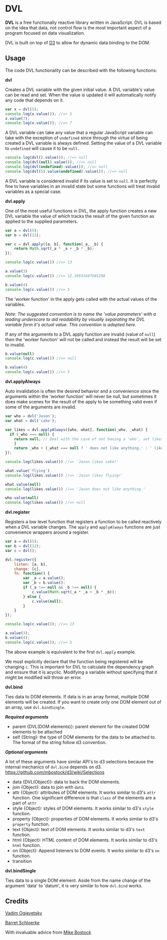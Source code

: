 # DVL

**DVL** is a free functionally reactive library written in JavaScript. DVL is based on the idea that data, not control flow is the most important aspect of a program focused on data visualization.

DVL is built on top of [D3](http://mbostock.github.com/d3/) to allow for dynamic data binding to the DOM.

## Usage

The code DVL functionality can be described with the following functions:

**dvl**

Creates a DVL variable with the given initial value. A DVL variable's value can be read and set. When the value is updated it will automatically notify any code that depends on it.

```javascript
var x = dvl(5);
console.log(x.value()); //=> 5
x.value(7);
console.log(x.value()); //=> 7
```

A DVL variable can take any value that a regular JavaScript variable can take with the exception of `undefined` since through the virtue of being created a DVL variable is always defined. Setting the value of a DVL variable to `undefined` will cause it to be `null`.

```javascript
console.log(dvl().value()); //=> null
console.log(dvl(null).value()); //=> null
console.log(dvl(undefined).value()); //=> null
console.log(dvl(5).value(undefined).value()); //=> null
```

A DVL variable is considered invalid if its value is set to `null`. It is perfectly fine to have variables in an invalid state but some functions will treat invalid variables as a special case.



**dvl.apply**

One of the most useful functions in DVL, the apply function creates a new DVL variable the value of which tracks the result of the given function as applied to the supplied parameters.

```javascript
var a = dvl(5);
var b = dvl(12);

var c = dvl.apply([a, b], function(_a, _b) {
	return Math.sqrt(_a * _a + _b * _b);
});

console.log(c.value()) //=> 13

a.value(3)
console.log(c.value()) //=> 12.36931687685298

b.value(4)
console.log(c.value()) //=> 5
```

The 'worker function' in the apply gets called with the actual values of the variables.

_Note: The suggested convention is to name the 'value parameters' with a leading underscore to aid readability by visually separating the DVL variable form it's actual value. This convention is adopted here._

If any of the arguments to a DVL apply function are invalid (value of `null`) then the 'worker function' will not be called and instead the result will be set to invalid.

```javascript
b.value(null)
console.log(c.value()) //=> null

b.value(4)
console.log(c.value()) //=> 5
```

**dvl.applyAlways**

Auto invalidation is often the desired behavior and a convenience since the arguments within the 'worker function' will never be null, but sometimes it does make scenes for the result of the apply to be something valid even if some of the arguments are invalid.

```javascript
var who = dvl('Jason');
var what = dvl('cake');

var likes = dvl.applyAlways([who, what], function(_who, _what) {
  if (_who === null) {
  	return null; // Deal with the case of not having a 'who', set likes to invalid.
	}
	return _who + (_what === null ? ' does not like anything.' : ' likes ' + _what + '!');
});

console.log(likes.value()) //=> 'Jason likes cake!'

what.value('flying')
console.log(likes.value()) //=> 'Jason likes flying!'

what.value(null)
console.log(likes.value()) //=> 'Jason does not like anything.'

who.value(null)
console.log(likes.value()) //=> null
```

**dvl.register**

Registers a low level function that registers a function to be called reactively when a DVL variable changes. The `apply` and `applyAlways` functions are just convenience wrappers around a register.

```javascript
var a = dvl(5);
var b = dvl(12);
var c = dvl();

dvl.register({
	listen: [a, b],
	change: [c],
	fn: function() {
		var _a = a.value();
		var _b = b.value();
		if (_a !== null && _b !== null) {
			c.value(Math.sqrt(_a * _a + _b * _b));
		} else {
			c.value(null);
		}
	}
});

console.log(c.value()); //=> 13

a.value(3);
b.value(4);
console.log(c.value()); //=> 5
```

The above example is equivalent to the first `dvl.apply` example.

We must explicitly declare that the function being registered will be changing `c`. This is important for DVL to calculate the dependency graph and ensure that it is acyclic. Modifying a variable without specifying that it might be modified will throw an error.

**dvl.bind**

Ties data to DOM elements. If data is in an array format, multiple DOM elements will be created. If you want to create only one DOM element out of an array, use ```dvl.bindSingle```.

***Required arguments***
- parent {DVL(DOM elements)}: parent element for the created DOM elements to be attached
- self {String}: the type of DOM elements for the data to be attached to. The format of the string follow d3 convention.

***Optional arguments***

A lot of these arguments have similar API's to d3 selections because the internal mechanics of ```dvl.bind``` depends on d3. https://github.com/mbostock/d3/wiki/Selections

- data {DVL(Object)}: data to back the DOM elements.
- join {Object}: data to join with ```data```.
- attr {Object}: attributes of DOM elements. It works similar to d3's ```attr``` function. One significant difference is that ```class``` of the elements are a part of ```attr```
- style {Object}: styles of DOM elements. It works similar to d3's ```style``` function.
- property {Object}: properties of DOM elements. It works similar to d3's ```property``` function.
- text {Object}: text of DOM elements. It works similar to d3's ```text``` function.
- html {Object}: HTML content of DOM elements. It works similar to d3's ```html``` function.
- on {Object}: Append listeners to DOM events. It works similar to d3's ```on``` function.
- transition




**dvl.bindSingle**

Ties data to a single DOM element. Aside from the name change of the argument 'data' to 'datum', it is very similar to how ```dvl.bind``` works.

## Credits

[Vadim Ogievetsky](http://vadim.ogievetsky.com)

[Barret Schloerke](http://github.com/schloerke)

With invaluable advice from [Mike Bostock](http://bost.ocks.org/mike/)
